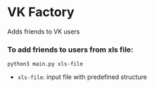 # VK Factory

Adds friends to VK users 


### To add friends to users from xls file:
```
python3 main.py xls-file
```
- `xls-file`: input file with predefined structure 

